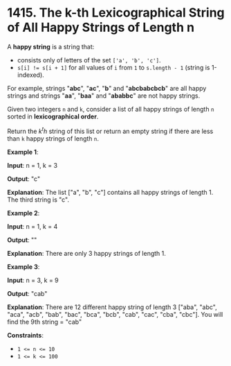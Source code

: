 
# 1415. The k-th Lexicographical String of All Happy Strings of Length n

A **happy string** is a string that:

- consists only of letters of the set `['a', 'b', 'c']`.
- `s[i] != s[i + 1]` for all values of `i` from `1` to `s.length - 1` (string is 1-indexed).

For example, strings "**abc**", "**ac**", "**b**" and "**abcbabcbcb**" are all happy strings and strings "**aa**", "**baa**" and "**ababbc**" are not happy strings.

Given two integers `n` and `k`, consider a list of all happy strings of length `n` sorted in **lexicographical order**.

Return the $k^th$ string of this list or return an empty string if there are less than `k` happy strings of length `n`.

**Example 1**:

**Input**: n = 1, k = 3

**Output**: "c"

**Explanation**: The list ["a", "b", "c"] contains all happy strings of length 1. The third string is "c".

**Example 2**:

**Input**: n = 1, k = 4

**Output**: ""

**Explanation**: There are only 3 happy strings of length 1.

**Example 3**:

**Input**: n = 3, k = 9

**Output**: "cab"

**Explanation**: There are 12 different happy string of length 3 ["aba", "abc", "aca", "acb", "bab", "bac", "bca", "bcb", "cab", "cac", "cba", "cbc"]. You will find the 9th string = "cab"

**Constraints**:

- `1 <= n <= 10`
- `1 <= k <= 100`
